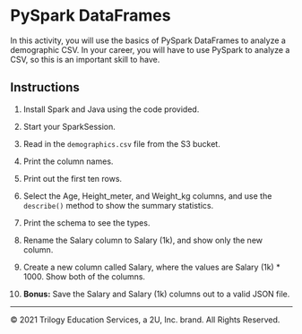 # PySpark DataFrames

In this activity, you will use the basics of PySpark DataFrames to analyze a demographic CSV. In your career, you will have to use PySpark to analyze a CSV, so this is an important skill to have.

## Instructions

1. Install Spark and Java using the code provided.

2. Start your SparkSession.

3. Read in the `demographics.csv` file from the S3 bucket.

4. Print the column names.

5. Print out the first ten rows.

6. Select the Age, Height_meter, and Weight_kg columns, and use the `describe()` method to show the summary statistics.

7. Print the schema to see the types.

8. Rename the Salary column to Salary (1k), and show only the new column.

9. Create a new column called Salary, where the values are Salary (1k) * 1000. Show both of the columns.

10. **Bonus:** Save the Salary and Salary (1k) columns out to a valid JSON file.

---

© 2021 Trilogy Education Services, a 2U, Inc. brand.  All Rights Reserved.
